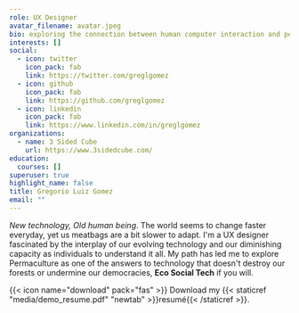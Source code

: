 ```yaml
---
role: UX Designer
avatar_filename: avatar.jpeg
bio: exploring the connection between human computer interaction and permaculture
interests: []
social:
  - icon: twitter
    icon_pack: fab
    link: https://twitter.com/greglgomez
  - icon: github
    icon_pack: fab
    link: https://github.com/greglgomez
  - icon: linkedin
    icon_pack: fab
    link: https://www.linkedin.com/in/greglgomez
organizations:
  - name: 3 Sided Cube
    url: https://www.3sidedcube.com/
education:
  courses: []
superuser: true
highlight_name: false
title: Gregorio Luiz Gomez
email: ""
---
```

*New technology, Old human being*. The world seems to change faster everyday, yet us meatbags are a bit slower to adapt. I'm a UX designer fascinated by the interplay of our evolving technology and our diminishing capacity as individuals to understand it all. My path has led me to explore Permaculture as one of the answers to technology that doesn't destroy our forests or undermine our democracies, **Eco Social Tech** if you will.

{{< icon name="download" pack="fas" >}} Download my {{< staticref "media/demo_resume.pdf" "newtab" >}}resumé{{< /staticref >}}.